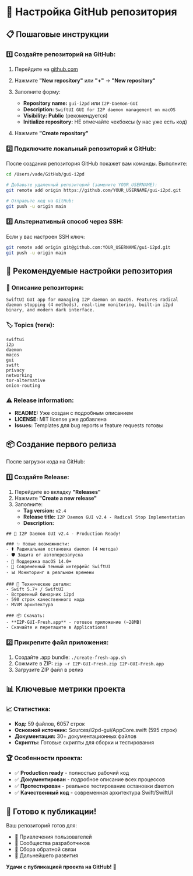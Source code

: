 # 🚀 Настройка GitHub репозитория

## 📋 Пошаговые инструкции

### 1️⃣ **Создайте репозиторий на GitHub:**

1. Перейдите на [github.com](https://github.com)
2. Нажмите **"New repository"** или **"+"** → **"New repository"**
3. Заполните форму:
   - **Repository name:** `gui-i2pd` или `I2P-Daemon-GUI`
   - **Description:** `SwiftUI GUI for I2P daemon management on macOS`
   - **Visibility:** **Public** (рекомендуется)
   - **Initialize repository:** НЕ отмечайте чекбоксы (у нас уже есть код)

4. Нажмите **"Create repository"**

### 2️⃣ **Подключите локальный репозиторий к GitHub:**

После создания репозитория GitHub покажет вам команды. Выполните:

```bash
cd /Users/vade/GitHub/gui-i2pd

# Добавьте удаленный репозиторий (замените YOUR_USERNAME):
git remote add origin https://github.com/YOUR_USERNAME/gui-i2pd.git

# Отправьте код на GitHub:
git push -u origin main
```

### 3️⃣ **Альтернативный способ через SSH:**

Если у вас настроен SSH ключ:

```bash
git remote add origin git@github.com:YOUR_USERNAME/gui-i2pd.git
git push -u origin main
```

## 🎯 Рекомендуемые настройки репозитория

### 📝 **Описание репозитория:**
```
SwiftUI GUI app for managing I2P daemon on macOS. Features radical daemon stopping (4 methods), real-time monitoring, built-in i2pd binary, and modern dark interface.
```

### 🏷️ **Topics** (теги):
```
swiftui
i2p
daemon
macos
gui
swift
privacy
networking
tor-alternative
onion-routing
```

### ⚠️ **Release information:**
- **README:** Уже создан с подробным описанием
- **LICENSE:** MIT license уже добавлена
- **Issues:** Templates для bug reports и feature requests готовы

## 📦 Создание первого релиза

После загрузки кода на GitHub:

### 1️⃣ **Создайте Release:**
1. Перейдите во вкладку **"Releases"**
2. Нажмите **"Create a new release"**
3. Заполните:
   - **Tag version:** `v2.4`
   - **Release title:** `I2P Daemon GUI v2.4 - Radical Stop Implementation`
   - **Description:**
```
## 🎉 I2P Daemon GUI v2.4 - Production Ready!

### ✨ Новые возможности:
- ⚰️ Радикальная остановка daemon (4 метода)
- 🛡️ Защита от автоперезапуска
- 📱 Поддержка macOS 14.0+
- 🎨 Современный темный интерфейс SwiftUI
- 📊 Мониторинг в реальном времени

### 🔧 Технические детали:
- Swift 5.7+ / SwiftUI
- Встроенный бинарник i2pd
- 590 строк качественного кода
- MVVM архитектура

### 📦 Скачать:
- **I2P-GUI-Fresh.app** - готовое приложение (~28MB)
- Скачайте и перетащите в Applications!
```

### 2️⃣ **Прикрепите файл приложения:**
1. Создайте .app bundle: `./create-fresh-app.sh`
2. Сожмите в ZIP: `zip -r I2P-GUI-Fresh.zip I2P-GUI-Fresh.app`
3. Загрузите ZIP файл в релиз

## 📊 Ключевые метрики проекта

### 📈 **Статистика:**
- **Код:** 59 файлов, 6057 строк
- **Основной источник:** Sources/i2pd-gui/AppCore.swift (595 строк)
- **Документация:** 30+ документационных файлов
- **Скрипты:** Готовые скрипты для сборки и тестирования

### 🏆 **Особенности проекта:**
- ✅ **Production ready** - полностью рабочий код
- ✅ **Документирован** - подробное описание всех процессов
- ✅ **Протестирован** - реальное тестирование остановки daemon
- ✅ **Качественный код** - современная архитектура Swift/SwiftUI

## 🎯 Готово к публикации!

Ваш репозиторий готов для:
- 👥 Привлечения пользователей
- 🤝 Сообщества разработчиков  
- 🐛 Сбора обратной связи
- 🚀 Дальнейшего развития

**Удачи с публикацией проекта на GitHub!** 🎉
